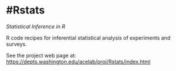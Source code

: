 # \#Rstats
*Statistical Inference in R*

R code recipes for inferential statistical analysis of experiments and surveys.

See the project web page at:
https://depts.washington.edu/acelab/proj/Rstats/index.html
